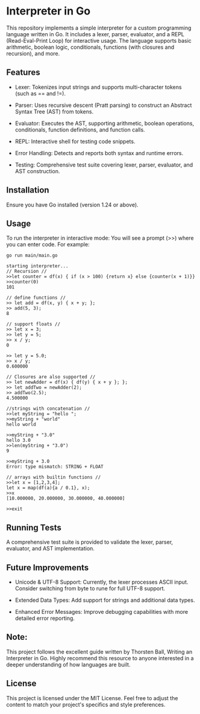# Interpreter in Go

This repository implements a simple interpreter for a custom programming language written in Go. It includes a lexer, parser, evaluator, and a REPL (Read-Eval-Print Loop) for interactive usage. The language supports basic arithmetic, boolean logic, conditionals, functions (with closures and recursion), and more.

## Features
- Lexer: Tokenizes input strings and supports multi-character tokens (such as == and !=).

- Parser: Uses recursive descent (Pratt parsing) to construct an Abstract Syntax Tree (AST) from tokens.

- Evaluator: Executes the AST, supporting arithmetic, boolean operations, conditionals, function definitions, and function calls.

- REPL: Interactive shell for testing code snippets.

- Error Handling: Detects and reports both syntax and runtime errors.

- Testing: Comprehensive test suite covering lexer, parser, evaluator, and AST construction.

## Installation
Ensure you have Go installed (version 1.24 or above).

## Usage
To run the interpreter in interactive mode:
You will see a prompt (>>) where you can enter code. For example:

```
go run main/main.go

starting interpreter...
// Recursion //
>>let counter = df(x) { if (x > 100) {return x} else {counter(x + 1)}}
>>counter(0)
101

// define functions //
>> let add = df(x, y) { x + y; };
>> add(5, 3);
8

// support floats //
>> let x = 3;
>> let y = 5;
>> x / y;
0

>> let y = 5.0;
>> x / y;
0.600000

// Closures are also supported //
>> let newAdder = df(x) { df(y) { x + y }; };
>> let addTwo = newAdder(2);
>> addTwo(2.5);
4.500000

//strings with concatenation //
>>let myString = "hello ";
>>myString + "world"
hello world

>>myString + "3.0"
hello 3.0
>>len(myString + "3.0")
9

>>myString + 3.0
Error: type mismatch: STRING + FLOAT

// arrays with builtin functions //
>>let x = [1,2,3,4];
let x = map(df(a){a / 0.1}, x);
>>x
[10.000000, 20.000000, 30.000000, 40.000000]

>>exit
```

## Running Tests
A comprehensive test suite is provided to validate the lexer, parser, evaluator, and AST implementation.

## Future Improvements
- Unicode & UTF-8 Support: Currently, the lexer processes ASCII input. Consider switching from byte to rune for full UTF-8 support.

- Extended Data Types: Add support for strings and additional data types.

- Enhanced Error Messages: Improve debugging capabilities with more detailed error reporting.

## Note:
This project follows the excellent guide written by Thorsten Ball, Writing an Interpreter in Go. Highly recommend this resource to anyone interested in a deeper understanding of how languages are built.

## License
This project is licensed under the MIT License.
Feel free to adjust the content to match your project's specifics and style preferences.
